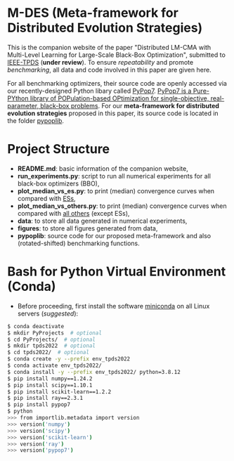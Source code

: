 # M-DES (Meta-framework for Distributed Evolution Strategies)

This is the companion website of the paper "Distributed LM-CMA with Multi-Level Learning for Large-Scale Black-Box Optimization", submitted to [IEEE-TPDS](https://ieeexplore.ieee.org/xpl/RecentIssue.jsp?punumber=4235) (**under review**). To ensure *repeatability* and promote *benchmarking*, all data and code involved in this paper are given here.

For all benchmarking optimizers, their source code are openly accessed via our recently-designed Python libary called [PyPop7](https://github.com/Evolutionary-Intelligence/pypop). [PyPop7 is a Pure-PYthon library of POPulation-based OPtimization for single-objective, real-parameter, black-box problems](https://pypop.readthedocs.io/). For our **meta-framework for distributed evolution strategies** proposed in this paper, its source code is located in the folder [pypoplib](https://github.com/Evolutionary-Intelligence/M-DES/tree/main/pypoplib).

# Project Structure

* **README.md**: basic information of the companion website,
* **run_experiments.py**: script to run all numerical experiments for all black-box optimizers (BBO),
* **plot_median_vs_es.py**: to print (median) convergence curves when compared with [ESs](https://pypop.readthedocs.io/en/latest/es/es.html),
* **plot_median_vs_others.py**: to print (median) convergence curves when compared with [all others](https://pypop.readthedocs.io/en/latest/index.html) (except ESs),
* **data**: to store all data generated in numerical experiments,
* **figures**: to store all figures generated from data,
* **pypoplib**: source code for our proposed meta-framework and also (rotated-shifted) benchmarking functions.

# Bash for Python Virtual Environment (Conda)

* Before proceeding, first install the software [miniconda](https://docs.conda.io/en/latest/miniconda.html) on all Linux servers (*suggested*):

```bash
$ conda deactivate
$ mkdir PyProjects  # optional
$ cd PyProjects/  # optional
$ mkdir tpds2022  # optional
$ cd tpds2022/  # optional
$ conda create -y --prefix env_tpds2022
$ conda activate env_tpds2022/
$ conda install -y --prefix env_tpds2022/ python=3.8.12
$ pip install numpy==1.24.2
$ pip install scipy==1.10.1
$ pip install scikit-learn==1.2.2
$ pip install ray==2.3.1
$ pip install pypop7
$ python
>>> from importlib.metadata import version
>>> version('numpy')
>>> version('scipy')
>>> version('scikit-learn')
>>> version('ray')
>>> version('pypop7')
```
